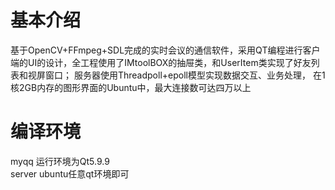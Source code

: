 # 基本介绍
基于OpenCV+FFmpeg+SDL完成的实时会议的通信软件，采用QT编程进行客户端的UI的设计，全工程使用了IMtoolBOX的抽屉类，和UserItem类实现了好友列表和视屏窗口；
服务器使用Threadpoll+epoll模型实现数据交互、业务处理， 在1核2GB内存的图形界面的Ubuntu中，最大连接数可达四万以上


# 编译环境
myqq 运行环境为Qt5.9.9   
server ubuntu任意qt环境即可
